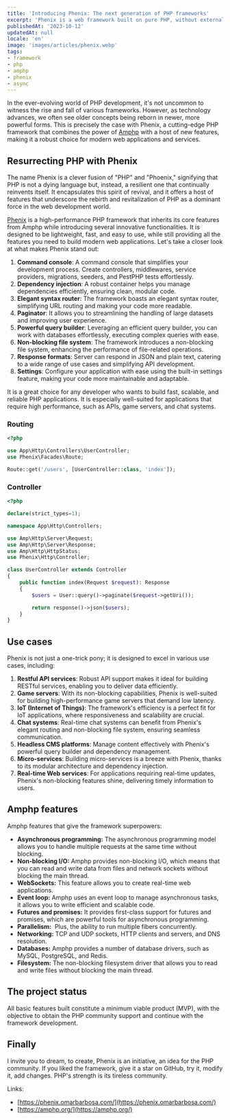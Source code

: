 ```yaml
---
title: 'Introducing Phenix: The next generation of PHP frameworks'
excerpt: 'Phenix is a web framework built on pure PHP, without external extensions, based on the Amphp ecosystem, which provides non-blocking operations, asynchronism and parallel code execution natively. '
publishedAt: '2023-10-12'
updatedAt: null
locale: 'en'
image: 'images/articles/phenix.webp'
tags:
- framework
- php
- amphp
- phenix
- async
---
```


In the ever-evolving world of PHP development, it's not uncommon to witness the rise and fall of various frameworks. However, as technology advances, we often see older concepts being reborn in newer, more powerful forms. This is precisely the case with Phenix, a cutting-edge PHP framework that combines the power of [Amphp](https://amphp.org/) with a host of new features, making it a robust choice for modern web applications and services.

## Resurrecting PHP with Phenix

The name Phenix is a clever fusion of "PHP" and "Phoenix," signifying that PHP is not a dying language but, instead, a resilient one that continually reinvents itself. It encapsulates this spirit of revival, and it offers a host of features that underscore the rebirth and revitalization of PHP as a dominant force in the web development world.

[Phenix](https://phenix.omarbarbosa.com/) is a high-performance PHP framework that inherits its core features from Amphp while introducing several innovative functionalities. It is designed to be lightweight, fast, and easy to use, while still providing all the features you need to build modern web applications. Let's take a closer look at what makes Phenix stand out:

1.  **Command console**: A command console that simplifies your development process. Create controllers, middlewares, service providers, migrations, seeders, and PestPHP tests effortlessly.
2.  **Dependency injection**: A robust container helps you manage dependencies efficiently, ensuring clean, modular code.
3.  **Elegant syntax router**: The framework boasts an elegant syntax router, simplifying URL routing and making your code more readable.
4.  **Paginator**: It allows you to streamlining the handling of large datasets and improving user experience.
5.  **Powerful query builder**: Leveraging an efficient query builder, you can work with databases effortlessly, executing complex queries with ease.
6.  **Non-blocking file system**: The framework introduces a non-blocking file system, enhancing the performance of file-related operations.
7.  **Response formats**: Server can respond in JSON and plain text, catering to a wide range of use cases and simplifying API development.
8.  **Settings**: Configure your application with ease using the built-in settings feature, making your code more maintainable and adaptable.

It is a great choice for any developer who wants to build fast, scalable, and reliable PHP applications. It is especially well-suited for applications that require high performance, such as APIs, game servers, and chat systems.

<article-ad></article-ad>

### Routing

```php
<?php

use App\Http\Controllers\UserController;
use Phenix\Facades\Route;

Route::get('/users', [UserController::class, 'index']);
```

### Controller

```php
<?php

declare(strict_types=1);

namespace App\Http\Controllers;

use Amp\Http\Server\Request;
use Amp\Http\Server\Response;
use Amp\Http\HttpStatus;
use Phenix\Http\Controller;

class UserController extends Controller
{
    public function index(Request $request): Response
    {
        $users = User::query()->paginate($request->getUri());

        return response()->json($users);
    }
}
```

## Use cases

Phenix is not just a one-trick pony; it is designed to excel in various use cases, including:

1.  **Restful API services**: Robust API support makes it ideal for building RESTful services, enabling you to deliver data efficiently.
2.  **Game servers**: With its non-blocking capabilities, Phenix is well-suited for building high-performance game servers that demand low latency.
3.  **IoT (Internet of Things)**: The framework's efficiency is a perfect fit for IoT applications, where responsiveness and scalability are crucial.
4.  **Chat systems**: Real-time chat systems can benefit from Phenix's elegant routing and non-blocking file system, ensuring seamless communication.
5.  **Headless CMS platforms**: Manage content effectively with Phenix's powerful query builder and dependency management.
6.  **Micro-services**: Building micro-services is a breeze with Phenix, thanks to its modular architecture and dependency injection.
7.  **Real-time Web services**: For applications requiring real-time updates, Phenix's non-blocking features shine, delivering timely information to users.

## **Amphp features**

Amphp features that give the framework superpowers:

* **Asynchronous programming:** The asynchronous programming model allows you to handle multiple requests at the same time without blocking.
* **Non-blocking I/O:** Amphp provides non-blocking I/O, which means that you can read and write data from files and network sockets without blocking the main thread.
* **WebSockets:** This feature allows you to create real-time web applications.
* **Event loop:** Amphp uses an event loop to manage asynchronous tasks, it allows you to write efficient and scalable code.
* **Futures and promises:** It provides first-class support for futures and promises, which are powerful tools for asynchronous programming.
* **Parallelism:**  Plus, the ability to run multiple fibers concurrently.
* **Networking:** TCP and UDP sockets, HTTP clients and servers, and DNS resolution.
* **Databases:** Amphp provides a number of database drivers, such as MySQL, PostgreSQL, and Redis.
* **Filesystem:** The non-blocking filesystem driver that allows you to read and write files without blocking the main thread.

## The project status

All basic features built constitute a minimum viable product (MVP), with the objective to obtain the PHP community support and continue with the framework development.

## Finally

I invite you to dream, to create, Phenix is an initiative, an idea for the PHP community. If you liked the framework, give it a star on GitHub, try it, modify it, add changes. PHP's strength is its tireless community.

Links:

* [https://phenix.omarbarbosa.com/](https://phenix.omarbarbosa.com/)
* [https://amphp.org/](https://amphp.org/)
